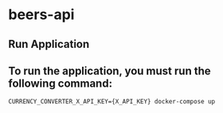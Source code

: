 # beers-api
## Run Application
## To run the application, you must run the following command:
``
CURRENCY_CONVERTER_X_API_KEY={X_API_KEY} docker-compose up
``
